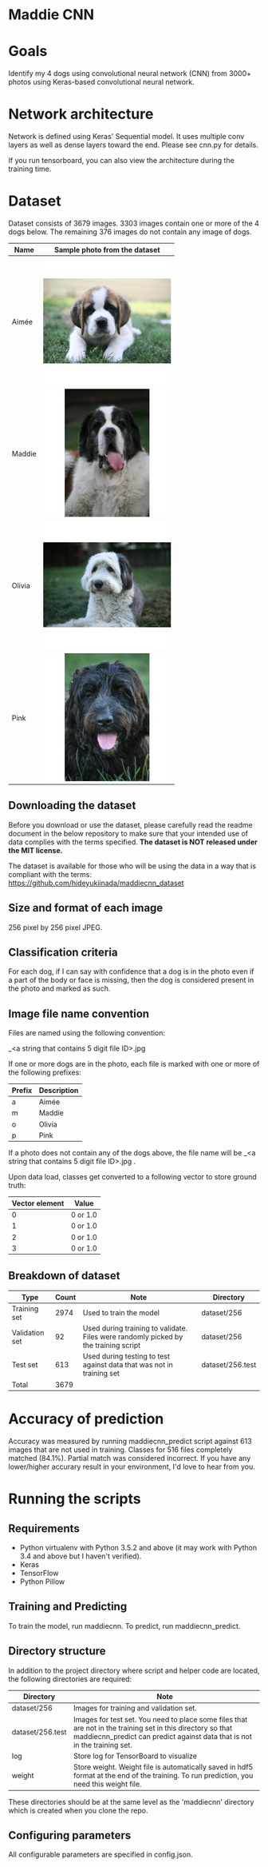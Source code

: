 # Maddie CNN

# Goals
Identify my 4 dogs using convolutional neural network (CNN) from 3000+ photos using Keras-based convolutional neural network.

# Network architecture
Network is defined using Keras' Sequential model.  It uses multiple conv layers as well as dense layers toward the end.  Please see cnn.py for details.

If you run tensorboard, you can also view the architecture during the training time.

# Dataset
Dataset consists of 3679 images.  3303 images contain one or more of the 4 dogs below.  The remaining 376 images do not contain any image of dogs. 

|  Name | Sample photo from the dataset  |
|---|---|
| Aimée | ![Image of Aimee](assets/images/a_02059.jpg_256x256.jpg) |
| Maddie | ![Image of Maddie](assets/images/m_01409.jpg_256x256.jpg) |
| Olivia | ![Image of Olivia](assets/images/o_01106.jpg_256x256.jpg) |
| Pink | ![Image of Pink](assets/images/p_01216.jpg_256x256.jpg) |

## Downloading the dataset
Before you download or use the dataset, please carefully read the readme document in the below repository to make sure that your intended use of data complies with the terms specified.  **The dataset is NOT released under the MIT license.**

The dataset is available for those who will be using the data in a way that is compliant with the terms:
https://github.com/hideyukiinada/maddiecnn_dataset

## Size and format of each image
256 pixel by 256 pixel JPEG.

## Classification criteria
For each dog, if I can say with confidence that a dog is in the photo even if a part of the body or face is missing, then the dog is considered present in the photo and marked as such.

## Image file name convention 
Files are named using the following convention:

<Name prefixes>_<a string that contains 5 digit file ID>.jpg

If one or more dogs are in the photo, each file is marked with one or more of the following prefixes: 

| Prefix | Description
|---|---|
| a | Aimée |
| m | Maddie |
| o | Olivia |
| p | Pink |

  
If a photo does not contain any of the dogs above, the file name will be _<a string that contains 5 digit file ID>.jpg
.

Upon data load, classes get converted to a following vector to store ground truth:

| Vector element | Value |
|---|---|
|0|0 or 1.0|
|1|0 or 1.0|
|2|0 or 1.0|
|3|0 or 1.0|

## Breakdown of dataset
| Type | Count | Note | Directory | 
|---|---|---|---|
| Training set | 2974 | Used to train the model | dataset/256 |
| Validation set | 92 | Used during training to validate.  Files were randomly picked by the training script |  dataset/256 |
| Test set | 613 | Used during testing to test against data that was not in training set |  dataset/256.test |
| Total | 3679 |   |

# Accuracy of prediction
Accuracy was measured by running maddiecnn_predict script against 613 images that are not used in training.
Classes for 516 files completely matched (84.1%).  Partial match was considered incorrect.
If you have any lower/higher accurary result in your environment, I'd love to hear from you.

# Running the scripts
## Requirements
- Python virtualenv with Python 3.5.2 and above (it may work with Python 3.4 and above but I haven't verified).
- Keras
- TensorFlow
- Python Pillow

## Training and Predicting
To train the model, run maddiecnn.  To predict, run maddiecnn_predict.

## Directory structure
In addition to the project directory where script and helper code are located, the following directories are required:

| Directory | Note |
|---|---|
| dataset/256 | Images for training and validation set. |
| dataset/256.test | Images for test set.  You need to place some files that are not in the training set in this directory so that maddiecnn_predict can predict against data that is not in the training set. |
| log | Store log for TensorBoard to visualize |
| weight | Store weight.  Weight file is automatically saved in hdf5 format at the end of the training. To run prediction, you need this weight file.|

These directories should be at the same level as the 'maddiecnn' directory which is created when you clone the repo.

## Configuring parameters
All configurable parameters are specified in config.json.
